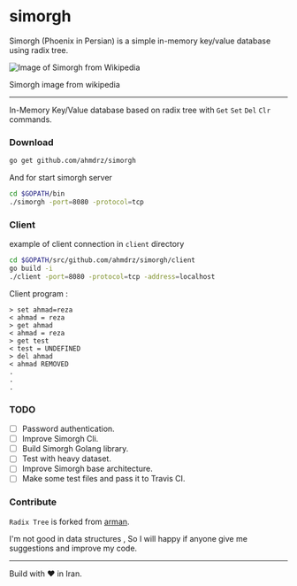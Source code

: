 # simorgh
Simorgh (Phoenix in Persian) is a simple in-memory key/value database using radix tree.

![Image of Simorgh from Wikipedia](https://upload.wikimedia.org/wikipedia/commons/4/43/Phoenix-Fabelwesen.jpg)

Simorgh image from wikipedia

***

In-Memory Key/Value database based on radix tree with `Get` `Set` `Del` `Clr` commands.

### Download

```bash
go get github.com/ahmdrz/simorgh
```

And for start simorgh server

```bash
cd $GOPATH/bin
./simorgh -port=8080 -protocol=tcp
```

### Client

example of client connection in `client` directory

```bash
cd $GOPATH/src/github.com/ahmdrz/simorgh/client
go build -i
./client -port=8080 -protocol=tcp -address=localhost
```

Client program :

```
> set ahmad=reza
< ahmad = reza
> get ahmad
< ahmad = reza
> get test
< test = UNDEFINED
> del ahmad
< ahmad REMOVED
.
.
.
```

### TODO

- [ ] Password authentication.
- [ ] Improve Simorgh Cli.
- [ ] Build Simorgh Golang library.
- [ ] Test with heavy dataset.
- [ ] Improve Simorgh base architecture.
- [ ] Make some test files and pass it to Travis CI.

### Contribute

`Radix Tree` is forked from [arman](https://github.com/armon/go-radix). 

I'm not good in data structures , So I will happy if anyone give me suggestions and improve my code.

***

Build with :heart: in Iran.
